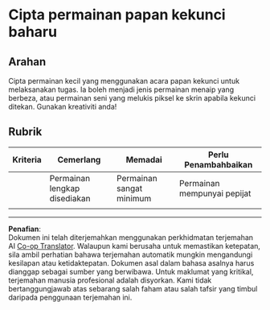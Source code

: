 <!--
CO_OP_TRANSLATOR_METADATA:
{
  "original_hash": "de5384c118e15e4d1d0eaa00fc01b112",
  "translation_date": "2025-08-27T23:12:09+00:00",
  "source_file": "4-typing-game/typing-game/assignment.md",
  "language_code": "ms"
}
-->
# Cipta permainan papan kekunci baharu

## Arahan

Cipta permainan kecil yang menggunakan acara papan kekunci untuk melaksanakan tugas. Ia boleh menjadi jenis permainan menaip yang berbeza, atau permainan seni yang melukis piksel ke skrin apabila kekunci ditekan. Gunakan kreativiti anda!

## Rubrik

| Kriteria | Cemerlang                | Memadai                  | Perlu Penambahbaikan |
| -------- | ------------------------ | ------------------------ | --------------------- |
|          | Permainan lengkap disediakan | Permainan sangat minimum | Permainan mempunyai pepijat |
|          |                          |                          |                       |

---

**Penafian**:  
Dokumen ini telah diterjemahkan menggunakan perkhidmatan terjemahan AI [Co-op Translator](https://github.com/Azure/co-op-translator). Walaupun kami berusaha untuk memastikan ketepatan, sila ambil perhatian bahawa terjemahan automatik mungkin mengandungi kesilapan atau ketidaktepatan. Dokumen asal dalam bahasa asalnya harus dianggap sebagai sumber yang berwibawa. Untuk maklumat yang kritikal, terjemahan manusia profesional adalah disyorkan. Kami tidak bertanggungjawab atas sebarang salah faham atau salah tafsir yang timbul daripada penggunaan terjemahan ini.